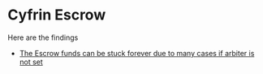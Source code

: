 # Cyfrin Escrow
Here are the findings <br/>

- [The Escrow funds can be stuck forever due to many cases if arbiter is not set ](https://github.com/Cyfrin/2023-07-escrow/issues/493#issue-1838209749)
